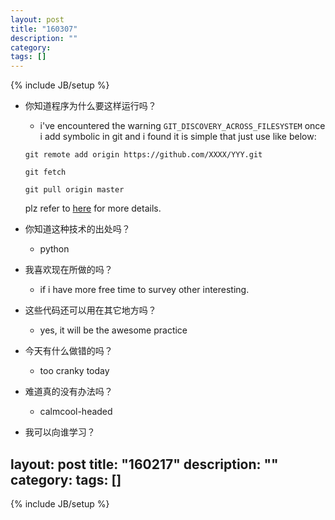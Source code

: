 ```yaml
---
layout: post
title: "160307"
description: ""
category: 
tags: []
---
```

{% include JB/setup %}

* 你知道程序为什么要这样运行吗？
  * i've encountered the warning `GIT_DISCOVERY_ACROSS_FILESYSTEM` once i add symbolic in git and i found it is simple that just use like below:
  ```
  git remote add origin https://github.com/XXXX/YYY.git

  git fetch 

  git pull origin master

  ```
  plz refer to [here](https://stackoverflow.com/questions/16853624/git-discovery-across-filesystem-not-set/35973799#35973799) for more details.

* 你知道这种技术的出处吗？
  * python

* 我喜欢现在所做的吗？
  * if i have more free time to survey other interesting.

* 这些代码还可以用在其它地方吗？
  * yes, it will be the awesome practice

* 今天有什么做错的吗？
  * too cranky today

* 难道真的没有办法吗？
  * calmcool-headed 

* 我可以向谁学习？
 
layout: post
title: "160217"
description: ""
category: 
tags: []
---
{% include JB/setup %}
